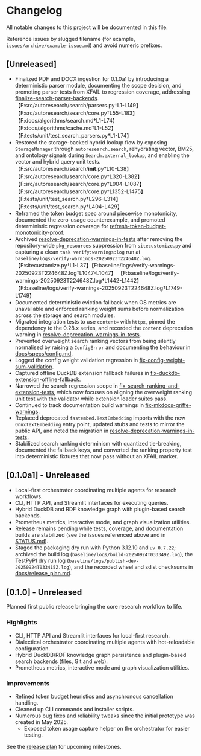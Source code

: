 # Changelog

All notable changes to this project will be documented in this file.

Reference issues by slugged filename (for example,
`issues/archive/example-issue.md`) and avoid numeric prefixes.

## [Unreleased]
- Finalized PDF and DOCX ingestion for 0.1.0a1 by introducing a deterministic
  parser module, documenting the scope decision, and promoting parser tests
  from XFAIL to regression coverage, addressing
  [finalize-search-parser-backends](issues/finalize-search-parser-backends.md).
  【F:src/autoresearch/search/parsers.py†L1-L149】【F:src/autoresearch/search/core.py†L55-L183】
  【F:docs/algorithms/search.md†L1-L74】【F:docs/algorithms/cache.md†L1-L52】
  【F:tests/unit/test_search_parsers.py†L1-L74】
- Restored the storage-backed hybrid lookup flow by exposing
  `StorageManager` through `autoresearch.search`, rehydrating vector,
  BM25, and ontology signals during `Search.external_lookup`, and
  enabling the vector and hybrid query unit tests.
  【F:src/autoresearch/search/__init__.py†L10-L38】【F:src/autoresearch/search/core.py†L320-L382】
  【F:src/autoresearch/search/core.py†L904-L1087】【F:src/autoresearch/search/core.py†L1352-L1475】
  【F:tests/unit/test_search.py†L296-L314】【F:tests/unit/test_search.py†L404-L429】
- Reframed the token budget spec around piecewise monotonicity,
  documented the zero-usage counterexample, and promoted deterministic
  regression coverage for
  [refresh-token-budget-monotonicity-proof](issues/refresh-token-budget-monotonicity-proof.md).
- Archived [resolve-deprecation-warnings-in-tests](issues/archive/resolve-deprecation-warnings-in-tests.md)
  after removing the repository-wide `pkg_resources` suppression from
  `sitecustomize.py` and capturing a clean `task verify:warnings:log` run at
  `baseline/logs/verify-warnings-20250923T224648Z.log`.
  【F:sitecustomize.py†L1-L37】【F:baseline/logs/verify-warnings-20250923T224648Z.log†L1047-L1047】
  【F:baseline/logs/verify-warnings-20250923T224648Z.log†L1442-L1442】
  【F:baseline/logs/verify-warnings-20250923T224648Z.log†L1749-L1749】
- Documented deterministic eviction fallback when OS metrics are unavailable
  and enforced ranking weight sums before normalization across the storage and
  search modules.
- Migrated integration tests to use `content=` with `httpx`, pinned the
  dependency to the 0.28.x series, and recorded the `content` deprecation
  warning in
  [resolve-deprecation-warnings-in-tests](issues/archive/resolve-deprecation-warnings-in-tests.md).
- Prevented overweight search ranking vectors from being silently normalised by
  raising a `ConfigError` and documenting the behaviour in
  [docs/specs/config.md](docs/specs/config.md).
- Logged the config weight validation regression in
  [fix-config-weight-sum-validation](
    issues/archive/fix-config-weight-sum-validation.md).
- Captured offline DuckDB extension fallback failures in
  [fix-duckdb-extension-offline-fallback](
    issues/archive/fix-duckdb-extension-offline-fallback.md).
- Narrowed the search regression scope in
  [fix-search-ranking-and-extension-tests](
    issues/archive/fix-search-ranking-and-extension-tests.md), which now focuses on
  aligning the overweight ranking unit test with the validator while extension
  loader suites pass.
- Continued to track documentation build warnings in
  [fix-mkdocs-griffe-warnings](issues/archive/fix-mkdocs-griffe-warnings.md).
- Replaced deprecated `fastembed.TextEmbedding` imports with the new
  `OnnxTextEmbedding` entry point, updated stubs and tests to mirror the public
  API, and noted the migration in
  [resolve-deprecation-warnings-in-tests](
    issues/archive/resolve-deprecation-warnings-in-tests.md).
- Stabilized search ranking determinism with quantized tie-breaking,
  documented the fallback keys, and converted the ranking property test into
  deterministic fixtures that now pass without an XFAIL marker.

## [0.1.0a1] - Unreleased
- Local-first orchestrator coordinating multiple agents for research
  workflows.
- CLI, HTTP API, and Streamlit interfaces for executing queries.
- Hybrid DuckDB and RDF knowledge graph with plugin-based search backends.
- Prometheus metrics, interactive mode, and graph visualization utilities.
- Release remains pending while tests, coverage, and documentation builds are
  stabilized (see the issues referenced above and in [STATUS.md](STATUS.md)).
- Staged the packaging dry run with Python 3.12.10 and `uv 0.7.22`; archived the
  build log (`baseline/logs/build-20250924T033349Z.log`), the TestPyPI dry run
  log (`baseline/logs/publish-dev-20250924T033415Z.log`), and the recorded
  wheel and sdist checksums in [docs/release_plan.md](docs/release_plan.md).

[add-test-coverage]: issues/archive/add-test-coverage-for-optional-components.md
[streamline-extras]: issues/archive/streamline-task-verify-extras.md

## [0.1.0] - Unreleased
Planned first public release bringing the core research workflow to life.

### Highlights
- CLI, HTTP API and Streamlit interfaces for local-first research.
- Dialectical orchestrator coordinating multiple agents with hot-reloadable
  configuration.
- Hybrid DuckDB/RDF knowledge graph persistence and plugin-based search backends
  (files, Git and web).
- Prometheus metrics, interactive mode and graph visualization utilities.

### Improvements
- Refined token budget heuristics and asynchronous cancellation handling.
- Cleaned up CLI commands and installer scripts.
- Numerous bug fixes and reliability tweaks since the initial prototype was
  created in May 2025.
  - Exposed token usage capture helper on the orchestrator for easier testing.

See the [release plan](docs/release_plan.md) for upcoming milestones.


